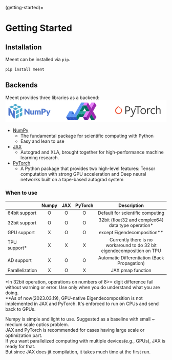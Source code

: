 (getting-started)=

# Getting Started

## Installation
Meent can be installed via `pip`.

  ```
  pip install meent
  ```

## Backends
Meent provides three libraries as a backend:  
![alt text](images/backends.png "Backends")

* [NumPy](https://github.com/numpy/numpy)
  * The fundamental package for scientific computing with Python
  * Easy and lean to use
* [JAX](https://github.com/google/jax)
  * Autograd and XLA, brought together for high-performance machine learning research.
* [PyTorch](https://github.com/pytorch/pytorch)
  * A Python package that provides two high-level features: Tensor computation with strong GPU acceleration and Deep neural networks built on a tape-based autograd system

### When to use
|                 | Numpy | JAX | PyTorch | Description |
| --------------- | :---: | :-: | :-----: | :---------: |
| 64bit support   |   O   |  O  |    O    | Default for scientific computing |
| 32bit support   |   O   |  O  |    O    | 32bit (float32 and complex64) data type operation* |
| GPU support     |   X   |  O  |    O    | except Eigendecomposition** |
| TPU support*    |   X   |  X  |    X    | Currently there is no workaround to do 32 bit eigendecomposition on TPU |
| AD support      |   X   |  O  |    O    | Automatic Differentiation (Back Propagation) |
| Parallelization |   X   |  O  |    X    | JAX pmap function |

*In 32bit operation, operations on numbers of 8>= digit difference fail without warning or error. 
Use only when you do understand what you are doing.  
**As of now(2023.03.19), GPU-native Eigendecomposition is not implemented in JAX and PyTorch. 
It's enforced to run on CPUs and send back to GPUs.


Numpy is simple and light to use. Suggested as a baseline with small ~ medium scale optics problem.  
JAX and PyTorch is recommended for cases having large scale or optimization part.  
If you want parallelized computing with multiple devices(e.g., GPUs), JAX is ready for that.  
But since JAX does jit compilation, it takes much time at the first run.
